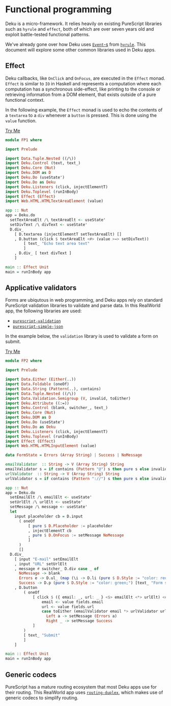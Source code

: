 # Functional programming

Deku is a micro-framework. It relies heavily on existing PureScript libraries such as `hyrule` and `effect`, both of which are over seven years old and exploit battle-tested functional patterns.

We've already gone over how Deku uses [`Event`-s](./events.md) from [`hyrule`](https://github.com/mikesol/purescript-hyrule). This document will explore some other common libraries used in Deku apps.

## Effect

Deku callbacks, like `OnClick` and `OnFocus`, are executed in the `Effect` monad. `Effect` is similar to `IO` in Haskell and represents a computation where each computation has a synchronous side-effect, like printing to the console or retrieving information from a DOM element, that exists outside of a pure functional context.

In the following example, the `Effect` monad is used to echo the contents of a `textarea` to a `div` whenever a `button` is pressed. This is done using the `value` function.

[Try Me](https://try.purescript.org/?github=/mikesol/purescript-deku-realworld/main/gh-examples/FP1.purs)
```purescript
module FP1 where

import Prelude

import Data.Tuple.Nested ((/\))
import Deku.Control (text, text_)
import Deku.Core (Nut)
import Deku.DOM as D
import Deku.Do (useState')
import Deku.Do as Deku
import Deku.Listeners (click, injectElementT)
import Deku.Toplevel (runInBody)
import Effect (Effect)
import Web.HTML.HTMLTextAreaElement (value)

app :: Nut
app = Deku.do
  setTextAreaElt /\ textAreaElt <- useState'
  setDivText /\ divText <- useState'
  D.div_
    [ D.textarea (injectElementT setTextAreaElt) []
    , D.button (click $ textAreaElt <#> (value >=> setDivText))
        [ text_ "Echo text area text"
        ]
    , D.div_ [ text divText ]
    ]

main :: Effect Unit
main = runInBody app
```

## Applicative validators

Forms are ubiqutous in web programming, and Deku apps rely on standard PureScript validation libraries to validate and parse data. In this RealWorld app, the following libraries are used:

- [`purescript-validation`](https://github.com/purescript/purescript-validation)
- [`purescript-simple-json`](https://github.com/justinwoo/purescript-simple-json)

In the example below, the `validation` library is used to validate a form on submit.

[Try Me](https://try.purescript.org/?github=/mikesol/purescript-deku-realworld/main/gh-examples/FP2.purs)
```purescript
module FP2 where

import Prelude

import Data.Either (Either(..))
import Data.Foldable (oneOf)
import Data.String (Pattern(..), contains)
import Data.Tuple.Nested ((/\))
import Data.Validation.Semigroup (V, invalid, toEither)
import Deku.Attribute ((:=))
import Deku.Control (blank, switcher_, text_)
import Deku.Core (Nut)
import Deku.DOM as D
import Deku.Do (useState')
import Deku.Do as Deku
import Deku.Listeners (click, injectElementT)
import Deku.Toplevel (runInBody)
import Effect (Effect)
import Web.HTML.HTMLInputElement (value)

data FormState = Errors (Array String) | Success | NoMessage

emailValidator  :: String -> V (Array String) String
emailValidator s = if contains (Pattern "@") s then pure s else invalid ["E-mail must have an @"]
urlValidator  :: String -> V (Array String) String
urlValidator s = if contains (Pattern "://") s then pure s else invalid ["Url mmust have ://"]

app :: Nut
app = Deku.do
  setEmailElt /\ emailElt <- useState'
  setUrlElt /\ urlElt <- useState'
  setMessage /\ message <- useState'
  let
    input placeholder cb = D.input
      ( oneOf
          [ pure $ D.Placeholder := placeholder
          , injectElementT cb
          , pure $ D.OnFocus := setMessage NoMessage
          ]
      )
      []
  D.div_
    [ input "E-mail" setEmailElt
    , input "URL" setUrlElt
    , message # switcher_ D.div case _ of
      NoMessage -> blank
      Errors e -> D.ul_ (map (\i -> D.li (pure $ D.Style := "color: red;") [text_ i]) e)
      Success -> D.p (pure $ D.Style := "color: green;") [text_ "Form submitted with no errors!"]
    , D.button
        ( oneOf
            [ click $ ({ email: _, url: _ } <$> emailElt <*> urlElt) <#> \fields -> do
                email <- value fields.email
                url <- value fields.url
                case toEither (emailValidator email *> urlValidator url) of
                  Left a -> setMessage (Errors a)
                  Right _ -> setMessage Success
            ]
        )
        [ text_ "Submit"
        ]
    ]

main :: Effect Unit
main = runInBody app
```

## Generic codecs

PureScript has a mature routing ecosystem that most Deku apps use for their routing. This RealWorld app uses [`routing-duplex`](https://github.com/natefaubion/purescript-routing-duplex), which makes use of generic codecs to simplify routing.